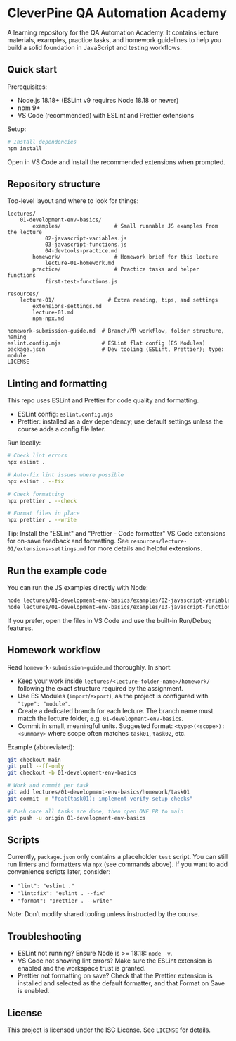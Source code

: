 # CleverPine QA Automation Academy

A learning repository for the QA Automation Academy. It contains lecture materials, examples, practice tasks, and homework guidelines to help you build a solid foundation in JavaScript and testing workflows.

## Quick start

Prerequisites:

- Node.js 18.18+ (ESLint v9 requires Node 18.18 or newer)
- npm 9+
- VS Code (recommended) with ESLint and Prettier extensions

Setup:

```bash
# Install dependencies
npm install
```

Open in VS Code and install the recommended extensions when prompted.

## Repository structure

Top-level layout and where to look for things:

```
lectures/
	01-development-env-basics/
		examples/                 # Small runnable JS examples from the lecture
			02-javascript-variables.js
			03-javascript-functions.js
			04-devtools-practice.md
		homework/                 # Homework brief for this lecture
			lecture-01-homework.md
		practice/                 # Practice tasks and helper functions
			first-test-functions.js

resources/
	lecture-01/                 # Extra reading, tips, and settings
		extensions-settings.md
		lecture-01.md
		npm-npx.md

homework-submission-guide.md  # Branch/PR workflow, folder structure, naming
eslint.config.mjs             # ESLint flat config (ES Modules)
package.json                  # Dev tooling (ESLint, Prettier); type: module
LICENSE
```

## Linting and formatting

This repo uses ESLint and Prettier for code quality and formatting.

- ESLint config: `eslint.config.mjs`
- Prettier: installed as a dev dependency; use default settings unless the course adds a config file later.

Run locally:

```bash
# Check lint errors
npx eslint .

# Auto-fix lint issues where possible
npx eslint . --fix

# Check formatting
npx prettier . --check

# Format files in place
npx prettier . --write
```

Tip: Install the "ESLint" and "Prettier - Code formatter" VS Code extensions for on-save feedback and formatting. See `resources/lecture-01/extensions-settings.md` for more details and helpful extensions.

## Run the example code

You can run the JS examples directly with Node:

```bash
node lectures/01-development-env-basics/examples/02-javascript-variables.js
node lectures/01-development-env-basics/examples/03-javascript-functions.js
```

If you prefer, open the files in VS Code and use the built-in Run/Debug features.

## Homework workflow

Read `homework-submission-guide.md` thoroughly. In short:

- Keep your work inside `lectures/<lecture-folder-name>/homework/` following the exact structure required by the assignment.
- Use ES Modules (`import`/`export`), as the project is configured with `"type": "module"`.
- Create a dedicated branch for each lecture. The branch name must match the lecture folder, e.g. `01-development-env-basics`.
- Commit in small, meaningful units. Suggested format: `<type>(<scope>): <summary>` where scope often matches `task01`, `task02`, etc.

Example (abbreviated):

```bash
git checkout main
git pull --ff-only
git checkout -b 01-development-env-basics

# Work and commit per task
git add lectures/01-development-env-basics/homework/task01
git commit -m "feat(task01): implement verify-setup checks"

# Push once all tasks are done, then open ONE PR to main
git push -u origin 01-development-env-basics
```

## Scripts

Currently, `package.json` only contains a placeholder `test` script. You can still run linters and formatters via `npx` (see commands above). If you want to add convenience scripts later, consider:

- `"lint": "eslint ."`
- `"lint:fix": "eslint . --fix"`
- `"format": "prettier . --write"`

Note: Don’t modify shared tooling unless instructed by the course.

## Troubleshooting

- ESLint not running? Ensure Node is >= 18.18: `node -v`.
- VS Code not showing lint errors? Make sure the ESLint extension is enabled and the workspace trust is granted.
- Prettier not formatting on save? Check that the Prettier extension is installed and selected as the default formatter, and that Format on Save is enabled.

## License

This project is licensed under the ISC License. See `LICENSE` for details.

